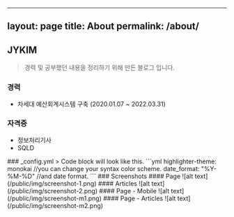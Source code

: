 
---
layout: page
title: About
permalink: /about/
---

## JYKIM
> 경력 및 공부했던 내용을 정리하기 위해 만든 블로그 입니다.

### 경력
- 차세대 예산회계시스템 구축 (2020.01.07 ~ 2022.03.31)

### 자격증
- 정보처리기사
- SQLD


<!-->
### _config.yml
> Code block will look like this.
```yml
highlighter-theme: monokai //you can change your syntax color scheme.
date_format: "%Y-%M-%D" //and date format.
```

### Screenshots
#### Page
![alt text](/public/img/screenshot-1.png)
#### Articles
![alt text](/public/img/screenshot-2.png)
#### Page - Mobile
![alt text](/public/img/screenshot-m1.png)
#### Page - Articles
![alt text](/public/img/screenshot-m2.png)
